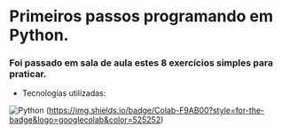 # Primeiros passos programando em Python.
### Foi passado em sala de aula estes 8 exercícios simples para praticar.
<ul>
  <li>Tecnologias utilizadas:</li>
</ul>

![Python](https://img.shields.io/badge/python-3670A0?style=for-the-badge&logo=python&logoColor=ffdd54) (https://img.shields.io/badge/Colab-F9AB00?style=for-the-badge&logo=googlecolab&color=525252)
